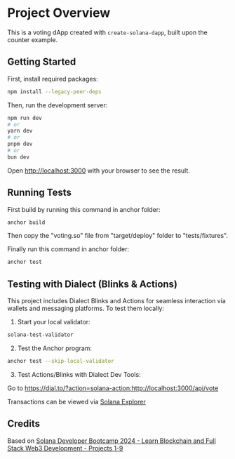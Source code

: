 # Project Overview

This is a voting dApp created with `create-solana-dapp`, built upon the counter example.

## Getting Started

First, install required packages:

```bash
npm install --legacy-peer-deps
```

Then, run the development server:

```bash
npm run dev
# or
yarn dev
# or
pnpm dev
# or
bun dev
```

Open [http://localhost:3000](http://localhost:3000) with your browser to see the result.

## Running Tests

First build by running this command in anchor folder:

```bash
anchor build
```

Then copy the "voting.so" file from "target/deploy" folder to "tests/fixtures".

Finally run this command in anchor folder:

```bash
anchor test
```

## Testing with Dialect (Blinks & Actions)

This project includes Dialect Blinks and Actions for seamless interaction via wallets and messaging platforms.
To test them locally:

1. Start your local validator:

```bash
solana-test-validator
```

2. Test the Anchor program:

```bash
anchor test --skip-local-validator
```

3.  Test Actions/Blinks with Dialect Dev Tools:

Go to <https://dial.to/?action=solana-action:http://localhost:3000/api/vote>

Transactions can be viewed via [Solana Explorer](https://explorer.solana.com/)

## Credits

Based on [Solana Developer Bootcamp 2024 - Learn Blockchain and Full Stack Web3 Development - Projects 1-9](https://www.youtube.com/watch?v=amAq-WHAFs8)
